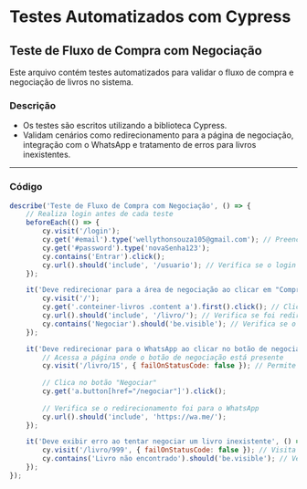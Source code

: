 # Testes Automatizados com Cypress

## Teste de Fluxo de Compra com Negociação

Este arquivo contém testes automatizados para validar o fluxo de compra e negociação de livros no sistema.

### **Descrição**
- Os testes são escritos utilizando a biblioteca Cypress.
- Validam cenários como redirecionamento para a página de negociação, integração com o WhatsApp e tratamento de erros para livros inexistentes.

---

### **Código**

```javascript
describe('Teste de Fluxo de Compra com Negociação', () => {
    // Realiza login antes de cada teste
    beforeEach(() => {
        cy.visit('/login');
        cy.get('#email').type('wellythonsouza105@gmail.com'); // Preencha com as credenciais válidas
        cy.get('#password').type('novaSenha123');
        cy.contains('Entrar').click();
        cy.url().should('include', '/usuario'); // Verifica se o login foi bem-sucedido
    });

    it('Deve redirecionar para a área de negociação ao clicar em "Comprar"', () => {
        cy.visit('/');
        cy.get('.conteiner-livros .content a').first().click(); // Clica no botão "Comprar" do primeiro livro
        cy.url().should('include', '/livro/'); // Verifica se foi redirecionado para a página do livro
        cy.contains('Negociar').should('be.visible'); // Verifica se o botão "Negociar" está visível
    });

    it('Deve redirecionar para o WhatsApp ao clicar no botão de negociação', () => {
        // Acessa a página onde o botão de negociação está presente
        cy.visit('/livro/15', { failOnStatusCode: false }); // Permite continuar mesmo se houver um erro 404
    
        // Clica no botão "Negociar"
        cy.get('a.button[href="/negociar"]').click();
    
        // Verifica se o redirecionamento foi para o WhatsApp
        cy.url().should('include', 'https://wa.me/');
    });

    it('Deve exibir erro ao tentar negociar um livro inexistente', () => {
        cy.visit('/livro/999', { failOnStatusCode: false }); // Visita um ID inexistente
        cy.contains('Livro não encontrado').should('be.visible'); // Verifica a mensagem de erro
    });
});

